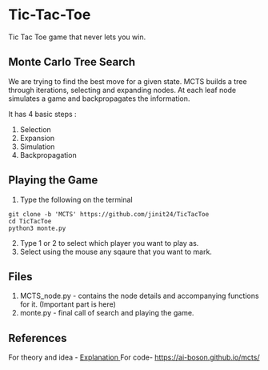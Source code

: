 # Tic-Tac-Toe #
Tic Tac Toe game that never lets you win.

## Monte Carlo Tree Search ##
We are trying to find the best move for a given state. MCTS builds a tree through iterations, selecting and expanding nodes. 
At each leaf node simulates a game and backpropagates the information.  

It has 4 basic steps :
1. Selection 
2. Expansion
3. Simulation
4. Backpropagation

## Playing the Game ## 

1. Type the following on the terminal
```
git clone -b 'MCTS' https://github.com/jinit24/TicTacToe
cd TicTacToe
python3 monte.py
```
2. Type 1 or 2 to select which player you want to play as.
3. Select using the mouse any sqaure that you want to mark. 

## Files ##
1. MCTS_node.py - contains the node details and accompanying functions for it. (Important part is here)  
2. monte.py - final call of search and playing the game.

## References ##
For theory and idea - <a href = "https://medium.com/@quasimik/monte-carlo-tree-search-applied-to-letterpress-34f41c86e238">Explanation </a>
For code- <a href = "https://ai-boson.github.io/mcts/">https://ai-boson.github.io/mcts/</a>
